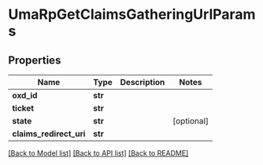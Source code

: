 # UmaRpGetClaimsGatheringUrlParams

## Properties
Name | Type | Description | Notes
------------ | ------------- | ------------- | -------------
**oxd_id** | **str** |  | 
**ticket** | **str** |  | 
**state** | **str** |  | [optional] 
**claims_redirect_uri** | **str** |  | 

[[Back to Model list]](../README.md#documentation-for-models) [[Back to API list]](../README.md#documentation-for-api-endpoints) [[Back to README]](../README.md)



